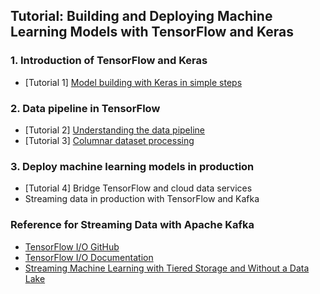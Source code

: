 ## Tutorial: Building and Deploying Machine Learning Models with TensorFlow and Keras

### 1. Introduction of TensorFlow and Keras

- [Tutorial 1] [Model building with Keras in simple steps](https://colab.research.google.com/github/yongtang/demo/blob/master/ODSC2022Boston/simple.ipynb)

### 2. Data pipeline in TensorFlow

- [Tutorial 2] [Understanding the data pipeline](https://colab.research.google.com/github/yongtang/demo/blob/master/ODSC2022Boston/dataset.ipynb)
- [Tutorial 3] [Columnar dataset processing](https://colab.research.google.com/github/yongtang/demo/blob/master/ODSC2022Boston/columnar.ipynb)

### 3. Deploy machine learning models in production

- [Tutorial 4] Bridge TensorFlow and cloud data services
- Streaming data in production with TensorFlow and Kafka

### Reference for Streaming Data with Apache Kafka
- [TensorFlow I/O GitHub](https://github.com/tensorflow/io)
- [TensorFlow I/O Documentation](https://www.tensorflow.org/io)
- [Streaming Machine Learning with Tiered Storage and Without a Data Lake](https://www.confluent.io/blog/streaming-machine-learning-with-tiered-storage/)
